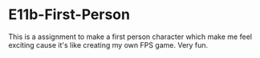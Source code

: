 # E11b-First-Person

This is a assignment to make a first person character which make me feel exciting cause it's like creating my own FPS game. Very fun.